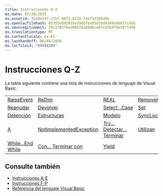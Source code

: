 ```yaml
---
title: Instrucciones Q-Z
ms.date: 07/20/2015
ms.assetid: 32a9e547-c1b7-40f2-8118-7eef1d19649e
ms.openlocfilehash: 85355e8d2035e390dfea95d3bd4309ed601fc48b
ms.sourcegitcommit: f8c270376ed905f6a8896ce0fe25b4f4b38ff498
ms.translationtype: MT
ms.contentlocale: es-ES
ms.lasthandoff: 06/04/2020
ms.locfileid: "84404309"
---
```

# <a name="q-z-statements"></a>Instrucciones Q-Z
La tabla siguiente contiene una lista de instrucciones de lenguaje de Visual Basic.  
  
|||||  
|---|---|---|---|  
|[RaiseEvent](raiseevent-statement.md)|[ReDim](redim-statement.md)|[REAL](rem-statement.md)|[RemoveHandler](removehandler-statement.md)|  
|[Reanudar](resume-statement.md)|[Devolver](return-statement.md)|[Select...Case](select-case-statement.md)|[Set](set-statement.md)|  
|[Detención](stop-statement.md)|[Estructuras](structure-statement.md)|[Modelo](sub-statement.md)|[SyncLock](synclock-statement.md)|  
|[A](then-statement.md)|[NotImplementedException](throw-statement.md)|[Try... Detectar... Terminar](try-catch-finally-statement.md)|[Utilizan](using-statement.md)|  
|[While...End While](while-end-while-statement.md)|[Con... Terminar con](with-end-with-statement.md)|[Yield](yield-statement.md)||  
  
## <a name="see-also"></a>Consulte también

- [Instrucciones A-E](a-e-statements.md)
- [Instrucciones F-P](f-p-statements.md)
- [Referencia del lenguaje Visual Basic](../index.md)
